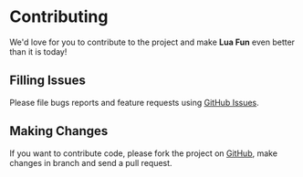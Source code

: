 Contributing
============

We'd love for you to contribute to the project and make **Lua Fun** even better
than it is today!

Filling Issues
---------------

Please file bugs reports and feature requests using [GitHub Issues].

[GitHub Issues]: https://github.com/luafun/luafun/issues

Making Changes
--------------

If you want to contribute code, please fork the project on [GitHub], make
changes in branch and send a pull request.

[GitHub]: https://github.com/luafun/luafun
